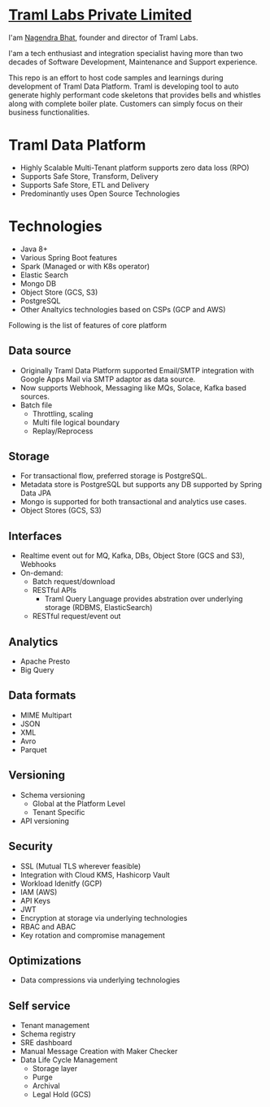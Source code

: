 # [Traml Labs Private Limited](https://www.traml.com/)
I'am [Nagendra Bhat](https://www.linkedin.com/in/nagendrab/), founder and director of Traml Labs. 

I'am a tech enthusiast and integration specialist having more than two decades of Software Development, Maintenance and Support experience.

This repo is an effort to host code samples and learnings during development of Traml Data Platform. Traml is developing tool to auto generate highly performant code skeletons that provides bells and whistles along with complete boiler plate. Customers can simply focus on their business functionalities.


# Traml Data Platform 
- Highly Scalable Multi-Tenant platform supports zero data loss (RPO)
- Supports Safe Store, Transform, Delivery
- Supports Safe Store, ETL and Delivery
- Predominantly uses Open Source Technologies

# Technologies
- Java 8+
- Various Spring Boot features
- Spark (Managed or with K8s operator)
- Elastic Search
- Mongo DB
- Object Store (GCS, S3)
- PostgreSQL
- Other Analtyics technologies based on CSPs (GCP and AWS)

Following is the list of features of core platform
## Data source
- Originally Traml Data Platform supported Email/SMTP integration with Google Apps Mail via SMTP adaptor as data source. 
- Now supports Webhook, Messaging like MQs, Solace, Kafka based sources. 
- Batch file
  - Throttling, scaling
  - Multi file logical boundary
  - Replay/Reprocess

## Storage
- For transactional flow, preferred storage is PostgreSQL. 
- Metadata store is PostgreSQL but supports any DB supported by Spring Data JPA
- Mongo is supported for both transactional and analytics use cases. 
- Object Stores (GCS, S3)

## Interfaces
- Realtime event out for MQ, Kafka, DBs, Object Store (GCS and S3), Webhooks
- On-demand:
  - Batch request/download
  - RESTful APIs
    - Traml Query Language provides abstration over underlying storage (RDBMS, ElasticSearch)
  - RESTful request/event out
  
## Analytics
- Apache Presto
- Big Query

## Data formats
- MIME Multipart
- JSON
- XML
- Avro
- Parquet

## Versioning
- Schema versioning
  - Global at the Platform Level
  - Tenant Specific
- API versioning
 
## Security
- SSL (Mutual TLS wherever feasible)
- Integration with Cloud KMS, Hashicorp Vault
- Workload Idenitfy (GCP)
- IAM (AWS)
- API Keys
- JWT
- Encryption at storage via underlying technologies
- RBAC and ABAC
- Key rotation and compromise management
 
## Optimizations
- Data compressions via underlying technologies

## Self service
- Tenant management
- Schema registry
- SRE dashboard
- Manual Message Creation with Maker Checker
- Data Life Cycle Management
  - Storage layer
  - Purge
  - Archival
  - Legal Hold (GCS)
